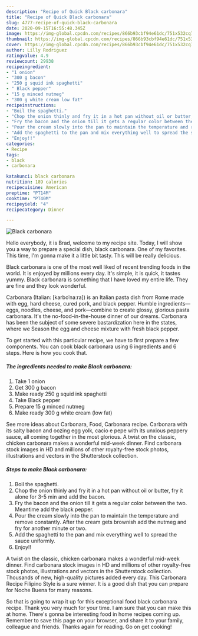 ```yaml
---
description: "Recipe of Quick Black carbonara"
title: "Recipe of Quick Black carbonara"
slug: 4777-recipe-of-quick-black-carbonara
date: 2020-09-15T16:55:48.345Z
image: https://img-global.cpcdn.com/recipes/866b93cbf94e61dc/751x532cq70/black-carbonara-recipe-main-photo.jpg
thumbnail: https://img-global.cpcdn.com/recipes/866b93cbf94e61dc/751x532cq70/black-carbonara-recipe-main-photo.jpg
cover: https://img-global.cpcdn.com/recipes/866b93cbf94e61dc/751x532cq70/black-carbonara-recipe-main-photo.jpg
author: Lilly Rodriguez
ratingvalue: 4.9
reviewcount: 29938
recipeingredient:
- "1 onion"
- "300 g bacon"
- "250 g squid ink spaghetti"
- " Black pepper"
- "15 g minced nutmeg"
- "300 g white cream low fat"
recipeinstructions:
- "Boil the spaghetti."
- "Chop the onion thinly and fry it in a hot pan without oil or butter, fry it alone for 3-5 min and add the bacon."
- "Fry the bacon and the onion till it gets a regular color between the two. Meantime add the black pepper."
- "Pour the cream slowly into the pan to maintain the temperature and remove constantly. After the cream gets brownish add the nutmeg and fry for another minute or two."
- "Add the spaghetti to the pan and mix everything well to spread the sauce uniformly."
- "Enjoy!!"
categories:
- Recipe
tags:
- black
- carbonara

katakunci: black carbonara 
nutrition: 189 calories
recipecuisine: American
preptime: "PT14M"
cooktime: "PT40M"
recipeyield: "4"
recipecategory: Dinner

---
```



![Black carbonara](https://img-global.cpcdn.com/recipes/866b93cbf94e61dc/751x532cq70/black-carbonara-recipe-main-photo.jpg)

Hello everybody, it is Brad, welcome to my recipe site. Today, I will show you a way to prepare a special dish, black carbonara. One of my favorites. This time, I'm gonna make it a little bit tasty. This will be really delicious.

Black carbonara is one of the most well liked of recent trending foods in the world. It is enjoyed by millions every day. It's simple, it is quick, it tastes yummy. Black carbonara is something that I have loved my entire life. They are fine and they look wonderful.

Carbonara (Italian: [karboˈnaːra]) is an Italian pasta dish from Rome made with egg, hard cheese, cured pork, and black pepper. Humble ingredients—eggs, noodles, cheese, and pork—combine to create glossy, glorious pasta carbonara. It&#39;s the no-food-in-the-house dinner of our dreams. Carbonara has been the subject of some severe bastardization here in the states, where we Season the egg and cheese mixture with fresh black pepper.


To get started with this particular recipe, we have to first prepare a few components. You can cook black carbonara using 6 ingredients and 6 steps. Here is how you cook that.

<!--inarticleads1-->

##### The ingredients needed to make Black carbonara:

1. Take 1 onion
1. Get 300 g bacon
1. Make ready 250 g squid ink spaghetti
1. Take  Black pepper
1. Prepare 15 g minced nutmeg
1. Make ready 300 g white cream (low fat)


See more ideas about Carbonara, Food, Carbonara recipe. Carbonara with its salty bacon and oozing egg yolk, cacio e pepe with its unxious peppery sauce, all coming together in the most glorious. A twist on the classic, chicken carbonara makes a wonderful mid-week dinner. Find carbonara stock images in HD and millions of other royalty-free stock photos, illustrations and vectors in the Shutterstock collection. 

<!--inarticleads2-->

##### Steps to make Black carbonara:

1. Boil the spaghetti.
1. Chop the onion thinly and fry it in a hot pan without oil or butter, fry it alone for 3-5 min and add the bacon.
1. Fry the bacon and the onion till it gets a regular color between the two. Meantime add the black pepper.
1. Pour the cream slowly into the pan to maintain the temperature and remove constantly. After the cream gets brownish add the nutmeg and fry for another minute or two.
1. Add the spaghetti to the pan and mix everything well to spread the sauce uniformly.
1. Enjoy!!


A twist on the classic, chicken carbonara makes a wonderful mid-week dinner. Find carbonara stock images in HD and millions of other royalty-free stock photos, illustrations and vectors in the Shutterstock collection. Thousands of new, high-quality pictures added every day. This Carbonara Recipe Filipino Style is a sure winner. It is a good dish that you can prepare for Noche Buena for many reasons. 

So that is going to wrap it up for this exceptional food black carbonara recipe. Thank you very much for your time. I am sure that you can make this at home. There's gonna be interesting food in home recipes coming up. Remember to save this page on your browser, and share it to your family, colleague and friends. Thanks again for reading. Go on get cooking!
